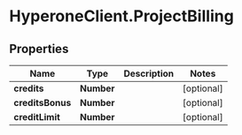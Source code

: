 # HyperoneClient.ProjectBilling

## Properties

Name | Type | Description | Notes
------------ | ------------- | ------------- | -------------
**credits** | **Number** |  | [optional] 
**creditsBonus** | **Number** |  | [optional] 
**creditLimit** | **Number** |  | [optional] 


